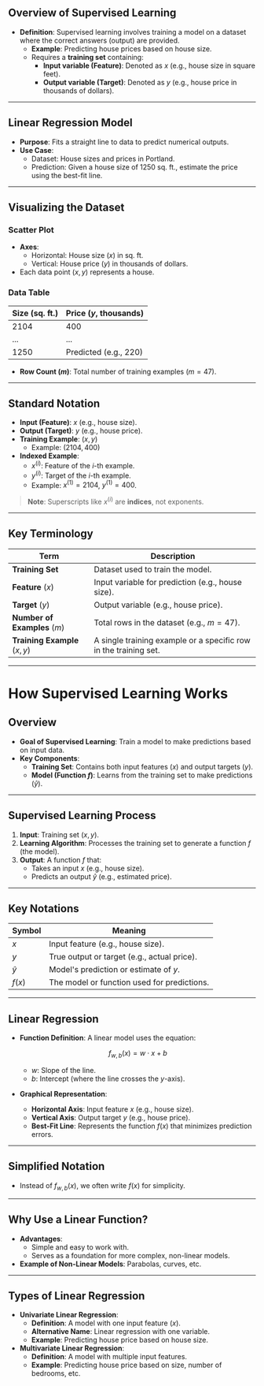 ## **Overview of Supervised Learning**
- **Definition**: Supervised learning involves training a model on a dataset where the correct answers (output) are provided.
  - **Example**: Predicting house prices based on house size.
  - Requires a **training set** containing:
    - **Input variable (Feature)**: Denoted as $x$ (e.g., house size in square feet).
    - **Output variable (Target)**: Denoted as $y$ (e.g., house price in thousands of dollars).

---

## **Linear Regression Model**
- **Purpose**: Fits a straight line to data to predict numerical outputs.
- **Use Case**:
  - Dataset: House sizes and prices in Portland.
  - Prediction: Given a house size of 1250 sq. ft., estimate the price using the best-fit line.

---

## **Visualizing the Dataset**
### **Scatter Plot**
- **Axes**:
  - Horizontal: House size ($x$) in sq. ft.
  - Vertical: House price ($y$) in thousands of dollars.
- Each data point $(x, y)$ represents a house.

### **Data Table**
| **Size (sq. ft.)** | **Price ($y$, thousands)** |
|---------------------|---------------------------|
| 2104               | 400                       |
| ...                | ...                       |
| 1250               | Predicted (e.g., 220)     |

- **Row Count ($m$)**: Total number of training examples ($m = 47$).

---

## **Standard Notation**
- **Input (Feature)**: $x$ (e.g., house size).
- **Output (Target)**: $y$ (e.g., house price).
- **Training Example**: $(x, y)$
  - Example: $(2104, 400)$
- **Indexed Example**:
  - $x^{(i)}$: Feature of the $i$-th example.
  - $y^{(i)}$: Target of the $i$-th example.
  - Example: $x^{(1)} = 2104$, $y^{(1)} = 400$.

> **Note**: Superscripts like $x^{(i)}$ are **indices**, not exponents.

---

## **Key Terminology**
| **Term**                     | **Description**                                                  |
| ---------------------------- | ---------------------------------------------------------------- |
| **Training Set**             | Dataset used to train the model.                                 |
| **Feature** ($x$)            | Input variable for prediction (e.g., house size).                |
| **Target** ($y$)             | Output variable (e.g., house price).                             |
| **Number of Examples** ($m$) | Total rows in the dataset (e.g., $m = 47$).                      |
| **Training Example** $(x,y)$ | A single training example or a specific row in the training set. |

---
# How Supervised Learning Works

## **Overview**
- **Goal of Supervised Learning**: Train a model to make predictions based on input data.
- **Key Components**:
  - **Training Set**: Contains both input features ($x$) and output targets ($y$).
  - **Model (Function $f$)**: Learns from the training set to make predictions ($\hat{y}$).

---

## **Supervised Learning Process**
1. **Input**: Training set $(x, y)$.
2. **Learning Algorithm**: Processes the training set to generate a function $f$ (the model).
3. **Output**: A function $f$ that:
   - Takes an input $x$ (e.g., house size).
   - Predicts an output $\hat{y}$ (e.g., estimated price).

---

## **Key Notations**
| **Symbol**  | **Meaning**                               |
|-------------|-------------------------------------------|
| $x$         | Input feature (e.g., house size).         |
| $y$         | True output or target (e.g., actual price). |
| $\hat{y}$   | Model's prediction or estimate of $y$.    |
| $f(x)$      | The model or function used for predictions.|

---

## **Linear Regression**
- **Function Definition**: A linear model uses the equation:
  
  $$ f_{w,b}(x) = w \cdot x + b $$
  
  - $w$: Slope of the line.
  - $b$: Intercept (where the line crosses the $y$-axis).

- **Graphical Representation**:
  - **Horizontal Axis**: Input feature $x$ (e.g., house size).
  - **Vertical Axis**: Output target $y$ (e.g., house price).
  - **Best-Fit Line**: Represents the function $f(x)$ that minimizes prediction errors.

---

## **Simplified Notation**
- Instead of $f_{w,b}(x)$, we often write $f(x)$ for simplicity.

---

## **Why Use a Linear Function?**
- **Advantages**:
  - Simple and easy to work with.
  - Serves as a foundation for more complex, non-linear models.
- **Example of Non-Linear Models**: Parabolas, curves, etc.

---

## **Types of Linear Regression**
- **Univariate Linear Regression**:
  - **Definition**: A model with one input feature ($x$).
  - **Alternative Name**: Linear regression with one variable.
  - **Example**: Predicting house price based on house size.
- **Multivariate Linear Regression**:
  - **Definition**: A model with multiple input features.
  - **Example**: Predicting house price based on size, number of bedrooms, etc.


